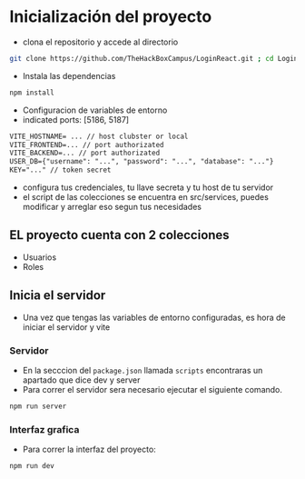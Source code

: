 # Inicialización del proyecto

- clona el repositorio y accede al directorio 

```bash 
git clone https://github.com/TheHackBoxCampus/LoginReact.git ; cd LoginReact
```

- Instala las dependencias 

```bash 
npm install
```

- Configuracion de variables de entorno 
- indicated ports: [5186, 5187]

```txt
VITE_HOSTNAME= ... // host clubster or local
VITE_FRONTEND=... // port authorizated
VITE_BACKEND=... // port authorizated
USER_DB={"username": "...", "password": "...", "database": "..."}
KEY="..." // token secret
```

- configura tus credenciales, tu llave secreta y tu host de tu servidor
- el script de las colecciones se encuentra en src/services, puedes modificar y arreglar eso segun tus necesidades


## EL proyecto cuenta con 2 colecciones 
- Usuarios
- Roles

## Inicia el servidor
- Una vez que tengas las variables de entorno configuradas, es hora de iniciar el servidor y vite

### Servidor
- En la secccion del ``package.json`` llamada ``scripts`` encontraras un apartado que dice dev y server
- Para correr el servidor sera necesario ejecutar el siguiente comando.

```bash
npm run server
```
### Interfaz grafica

- Para correr la interfaz del proyecto:

```bash
npm run dev
```
